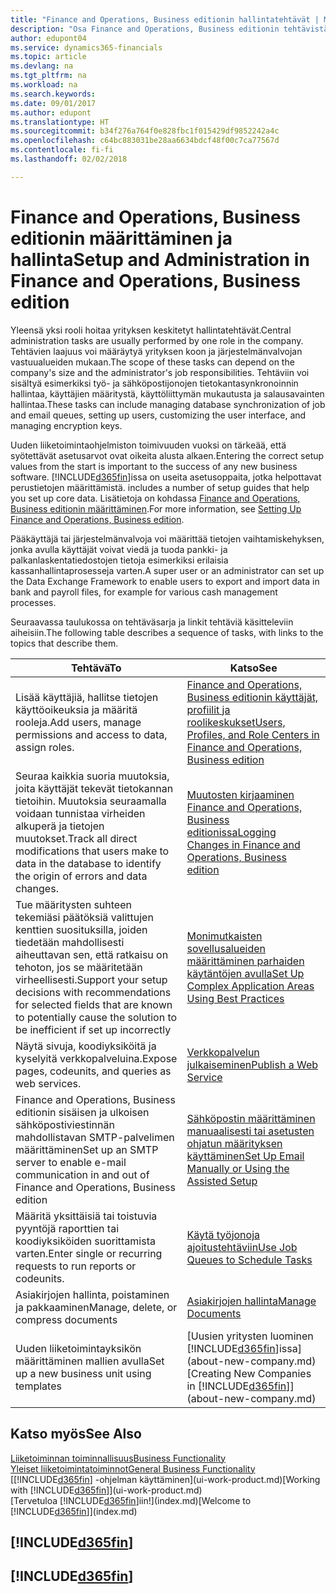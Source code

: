 ```yaml
---
title: "Finance and Operations, Business editionin hallintatehtävät | Microsoft Docs"
description: "Osa Finance and Operations, Business editionin tehtävistä edellyttää keskitettyä hallintaa ja määrittämistä. Katso lisätietoja näistä tehtävistä ja niiden määrittämisestä."
author: edupont04
ms.service: dynamics365-financials
ms.topic: article
ms.devlang: na
ms.tgt_pltfrm: na
ms.workload: na
ms.search.keywords: 
ms.date: 09/01/2017
ms.author: edupont
ms.translationtype: HT
ms.sourcegitcommit: b34f276a764f0e828fbc1f015429df9852242a4c
ms.openlocfilehash: c64bc883031be28aa6634bdcf48f00c7ca77567d
ms.contentlocale: fi-fi
ms.lasthandoff: 02/02/2018

---
```

# <a name="setup-and-administration-in-finance-and-operations-business-edition"></a><span data-ttu-id="25679-104">Finance and Operations, Business editionin määrittäminen ja hallinta</span><span class="sxs-lookup"><span data-stu-id="25679-104">Setup and Administration in Finance and Operations, Business edition</span></span>
<span data-ttu-id="25679-105">Yleensä yksi rooli hoitaa yrityksen keskitetyt hallintatehtävät.</span><span class="sxs-lookup"><span data-stu-id="25679-105">Central administration tasks are usually performed by one role in the company.</span></span> <span data-ttu-id="25679-106">Tehtävien laajuus voi määräytyä yrityksen koon ja järjestelmänvalvojan vastuualueiden mukaan.</span><span class="sxs-lookup"><span data-stu-id="25679-106">The scope of these tasks can depend on the company's size and the administrator's job responsibilities.</span></span> <span data-ttu-id="25679-107">Tehtäviin voi sisältyä esimerkiksi työ- ja sähköpostijonojen tietokantasynkronoinnin hallintaa, käyttäjien määritystä, käyttöliittymän mukautusta ja salausavainten hallintaa.</span><span class="sxs-lookup"><span data-stu-id="25679-107">These tasks can include managing database synchronization of job and email queues, setting up users, customizing the user interface, and managing encryption keys.</span></span>  

<span data-ttu-id="25679-108">Uuden liiketoimintaohjelmiston toimivuuden vuoksi on tärkeää, että syötettävät asetusarvot ovat oikeita alusta alkaen.</span><span class="sxs-lookup"><span data-stu-id="25679-108">Entering the correct setup values from the start is important to the success of any new business software.</span></span> [!INCLUDE[d365fin](includes/d365fin_md.md)]<span data-ttu-id="25679-109">issa on useita asetusoppaita, jotka helpottavat perustietojen määrittämistä.</span><span class="sxs-lookup"><span data-stu-id="25679-109"> includes a number of setup guides that help you set up core data.</span></span> <span data-ttu-id="25679-110">Lisätietoja on kohdassa [Finance and Operations, Business editionin määrittäminen](setup.md).</span><span class="sxs-lookup"><span data-stu-id="25679-110">For more information, see [Setting Up Finance and Operations, Business edition](setup.md).</span></span>

<!--Whether you use [!INCLUDE[rim](../../includes/rim_md.md)] to implement setup values or you manually enter them in the new company, you can support your setup decisions with some general recommendations for selected setup fields that are known to potentially cause the solution to be inefficient if defined incorrectly.-->  

<span data-ttu-id="25679-111">Pääkäyttäjä tai järjestelmänvalvoja voi määrittää tietojen vaihtamiskehyksen, jonka avulla käyttäjät voivat viedä ja tuoda pankki- ja palkanlaskentatiedostojen tietoja esimerkiksi erilaisia kassanhallintaprosesseja varten.</span><span class="sxs-lookup"><span data-stu-id="25679-111">A super user or an administrator can set up the Data Exchange Framework to enable users to export and import data in bank and payroll files, for example for various cash management processes.</span></span>  

<span data-ttu-id="25679-112">Seuraavassa taulukossa on tehtäväsarja ja linkit tehtäviä käsitteleviin aiheisiin.</span><span class="sxs-lookup"><span data-stu-id="25679-112">The following table describes a sequence of tasks, with links to the topics that describe them.</span></span>   

|<span data-ttu-id="25679-113">**Tehtävä**</span><span class="sxs-lookup"><span data-stu-id="25679-113">**To**</span></span>|<span data-ttu-id="25679-114">**Katso**</span><span class="sxs-lookup"><span data-stu-id="25679-114">**See**</span></span>|  
|------------|-------------|  
|<span data-ttu-id="25679-115">Lisää käyttäjiä, hallitse tietojen käyttöoikeuksia ja määritä rooleja.</span><span class="sxs-lookup"><span data-stu-id="25679-115">Add users, manage permissions and access to data, assign roles.</span></span>|[<span data-ttu-id="25679-116">Finance and Operations, Business editionin käyttäjät, profiilit ja roolikeskukset</span><span class="sxs-lookup"><span data-stu-id="25679-116">Users, Profiles, and Role Centers in Finance and Operations, Business edition</span></span>](admin-users-profiles-roles.md)|  
|<span data-ttu-id="25679-117">Seuraa kaikkia suoria muutoksia, joita käyttäjät tekevät tietokannan tietoihin. Muutoksia seuraamalla voidaan tunnistaa virheiden alkuperä ja tietojen muutokset.</span><span class="sxs-lookup"><span data-stu-id="25679-117">Track all direct modifications that users make to data in the database to identify the origin of errors and data changes.</span></span>|[<span data-ttu-id="25679-118">Muutosten kirjaaminen Finance and Operations, Business editionissa</span><span class="sxs-lookup"><span data-stu-id="25679-118">Logging Changes in Finance and Operations, Business edition</span></span>](across-log-changes.md)|  
|<span data-ttu-id="25679-119">Tue määritysten suhteen tekemiäsi päätöksiä valittujen kenttien suosituksilla, joiden tiedetään mahdollisesti aiheuttavan sen, että ratkaisu on tehoton, jos se määritetään virheellisesti.</span><span class="sxs-lookup"><span data-stu-id="25679-119">Support your setup decisions with recommendations for selected fields that are known to potentially cause the solution to be inefficient if set up incorrectly</span></span>|[<span data-ttu-id="25679-120">Monimutkaisten sovellusalueiden määrittäminen parhaiden käytäntöjen avulla</span><span class="sxs-lookup"><span data-stu-id="25679-120">Set Up Complex Application Areas Using Best Practices</span></span>](set-up-complex-application-areas-using-best-practices.md)|  
|<span data-ttu-id="25679-121">Näytä sivuja, koodiyksiköitä ja kyselyitä verkkopalveluina.</span><span class="sxs-lookup"><span data-stu-id="25679-121">Expose pages, codeunits, and queries as web services.</span></span>|[<span data-ttu-id="25679-122">Verkkopalvelun julkaiseminen</span><span class="sxs-lookup"><span data-stu-id="25679-122">Publish a Web Service</span></span>](across-how-publish-web-service.md)|  
|<span data-ttu-id="25679-123">Finance and Operations, Business editionin sisäisen ja ulkoisen sähköpostiviestinnän mahdollistavan SMTP-palvelimen määrittäminen</span><span class="sxs-lookup"><span data-stu-id="25679-123">Set up an SMTP server to enable e-mail communication in and out of Finance and Operations, Business edition</span></span>| [<span data-ttu-id="25679-124">Sähköpostin määrittäminen manuaalisesti tai asetusten ohjatun määrityksen käyttäminen</span><span class="sxs-lookup"><span data-stu-id="25679-124">Set Up Email Manually or Using the Assisted Setup</span></span>](madeira-how-setup-email.md)|  
|<span data-ttu-id="25679-125">Määritä yksittäisiä tai toistuvia pyyntöjä raporttien tai koodiyksiköiden suorittamista varten.</span><span class="sxs-lookup"><span data-stu-id="25679-125">Enter single or recurring requests to run reports or codeunits.</span></span>|[<span data-ttu-id="25679-126">Käytä työjonoja ajoitustehtäviin</span><span class="sxs-lookup"><span data-stu-id="25679-126">Use Job Queues to Schedule Tasks</span></span>](admin-job-queues-schedule-tasks.md)|  
|<span data-ttu-id="25679-127">Asiakirjojen hallinta, poistaminen ja pakkaaminen</span><span class="sxs-lookup"><span data-stu-id="25679-127">Manage, delete, or compress documents</span></span>|[<span data-ttu-id="25679-128">Asiakirjojen hallinta</span><span class="sxs-lookup"><span data-stu-id="25679-128">Manage Documents</span></span>](admin-manage-documents.md)|  
|<span data-ttu-id="25679-129">Uuden liiketoimintayksikön määrittäminen mallien avulla</span><span class="sxs-lookup"><span data-stu-id="25679-129">Set up a new business unit using templates</span></span>|<span data-ttu-id="25679-130">[Uusien yritysten luominen [!INCLUDE[d365fin](includes/d365fin_md.md)]issa](about-new-company.md)</span><span class="sxs-lookup"><span data-stu-id="25679-130">[Creating New Companies in [!INCLUDE[d365fin](includes/d365fin_md.md)]](about-new-company.md)</span></span>|  

## <a name="see-also"></a><span data-ttu-id="25679-131">Katso myös</span><span class="sxs-lookup"><span data-stu-id="25679-131">See Also</span></span>
[<span data-ttu-id="25679-132">Liiketoiminnan toiminnallisuus</span><span class="sxs-lookup"><span data-stu-id="25679-132">Business Functionality</span></span>](madeira-business-functionality.md)  
[<span data-ttu-id="25679-133">Yleiset liiketoimintatoiminnot</span><span class="sxs-lookup"><span data-stu-id="25679-133">General Business Functionality</span></span>](ui-across-business-areas.md)  
<span data-ttu-id="25679-134">[[!INCLUDE[d365fin](includes/d365fin_md.md)] -ohjelman käyttäminen](ui-work-product.md)</span><span class="sxs-lookup"><span data-stu-id="25679-134">[Working with [!INCLUDE[d365fin](includes/d365fin_md.md)]](ui-work-product.md)</span></span>  
<span data-ttu-id="25679-135">[Tervetuloa [!INCLUDE[d365fin](includes/d365fin_md.md)]iin!](index.md)</span><span class="sxs-lookup"><span data-stu-id="25679-135">[Welcome to [!INCLUDE[d365fin](includes/d365fin_md.md)]](index.md)</span></span>  

## [!INCLUDE[d365fin](includes/free_trial_md.md)]  
## [!INCLUDE[d365fin](includes/training_link_md.md)]

